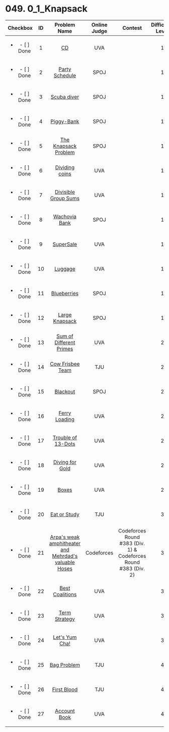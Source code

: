 # 049. 0_1_Knapsack


| Checkbox | ID | Problem Name|Online Judge|Contest|Difficulty Level|
|:---:|:---:|:---:|:---:|:---:|:---:|
|<ul><li>- [ ] Done</li></ul>|1|[CD](https://uva.onlinejudge.org/index.php?option=onlinejudge&page=show_problem&problem=565)|UVA||1|
|<ul><li>- [ ] Done</li></ul>|2|[Party Schedule](http://www.spoj.com/problems/PARTY/)|SPOJ||1|
|<ul><li>- [ ] Done</li></ul>|3|[Scuba diver](http://www.spoj.com/problems/SCUBADIV/)|SPOJ||1|
|<ul><li>- [ ] Done</li></ul>|4|[Piggy-Bank](http://www.spoj.com/problems/PIGBANK/)|SPOJ||1|
|<ul><li>- [ ] Done</li></ul>|5|[The Knapsack Problem](http://www.spoj.com/problems/KNAPSACK/)|SPOJ||1|
|<ul><li>- [ ] Done</li></ul>|6|[Dividing coins](https://uva.onlinejudge.org/index.php?option=onlinejudge&page=show_problem&problem=503)|UVA||1|
|<ul><li>- [ ] Done</li></ul>|7|[Divisible Group Sums](https://uva.onlinejudge.org/index.php?option=onlinejudge&page=show_problem&problem=1557)|UVA||1|
|<ul><li>- [ ] Done</li></ul>|8|[Wachovia Bank](http://www.spoj.com/problems/WACHOVIA/)|SPOJ||1|
|<ul><li>- [ ] Done</li></ul>|9|[SuperSale](https://uva.onlinejudge.org/index.php?option=onlinejudge&page=show_problem&problem=1071)|UVA||1|
|<ul><li>- [ ] Done</li></ul>|10|[Luggage](https://uva.onlinejudge.org/index.php?option=onlinejudge&page=show_problem&problem=1605)|UVA||1|
|<ul><li>- [ ] Done</li></ul>|11|[Blueberries](http://www.spoj.com/problems/RPLB/)|SPOJ||1|
|<ul><li>- [ ] Done</li></ul>|12|[Large Knapsack](http://www.spoj.com/problems/LKS/)|SPOJ||1|
|<ul><li>- [ ] Done</li></ul>|13|[Sum of Different Primes](https://uva.onlinejudge.org/index.php?option=onlinejudge&page=show_problem&problem=3654)|UVA||2|
|<ul><li>- [ ] Done</li></ul>|14|[Cow Frisbee Team](http://acm.tju.edu.cn/toj/showp3208.html)|TJU||2|
|<ul><li>- [ ] Done</li></ul>|15|[Blackout](http://www.spoj.com/problems/BLACKOUT/)|SPOJ||2|
|<ul><li>- [ ] Done</li></ul>|16|[Ferry Loading](https://uva.onlinejudge.org/index.php?option=onlinejudge&page=show_problem&problem=1202)|UVA||2|
|<ul><li>- [ ] Done</li></ul>|17|[Trouble of 13-Dots](https://uva.onlinejudge.org/index.php?option=onlinejudge&page=show_problem&problem=1760)|UVA||2|
|<ul><li>- [ ] Done</li></ul>|18|[Diving for Gold](https://uva.onlinejudge.org/index.php?option=onlinejudge&page=show_problem&problem=931)|UVA||2|
|<ul><li>- [ ] Done</li></ul>|19|[Boxes](https://uva.onlinejudge.org/index.php?option=onlinejudge&page=show_problem&problem=1944)|UVA||2|
|<ul><li>- [ ] Done</li></ul>|20|[Eat or Study](http://acm.tju.edu.cn/toj/showp3991.html)|TJU||3|
|<ul><li>- [ ] Done</li></ul>|21|[Arpa's weak amphitheater and Mehrdad's valuable Hoses](http://codeforces.com/problemset/problem/741/B)|Codeforces|Codeforces Round #383 (Div. 1) & Codeforces Round #383 (Div. 2)|3|
|<ul><li>- [ ] Done</li></ul>|22|[Best Coalitions](https://uva.onlinejudge.org/index.php?option=onlinejudge&page=show_problem&problem=2705)|UVA||3|
|<ul><li>- [ ] Done</li></ul>|23|[Term Strategy](https://uva.onlinejudge.org/index.php?option=onlinejudge&page=show_problem&problem=2316)|UVA||3|
|<ul><li>- [ ] Done</li></ul>|24|[Let's Yum Cha!](https://uva.onlinejudge.org/index.php?option=onlinejudge&page=show_problem&problem=2613)|UVA||3|
|<ul><li>- [ ] Done</li></ul>|25|[Bag Problem](http://acm.tju.edu.cn/toj/showp3539.html)|TJU||4|
|<ul><li>- [ ] Done</li></ul>|26|[First Blood](http://acm.tju.edu.cn/toj/showp4091.html)|TJU||4|
|<ul><li>- [ ] Done</li></ul>|27|[Account Book](https://uva.onlinejudge.org/index.php?option=onlinejudge&page=show_problem&problem=2932)|UVA||4|
